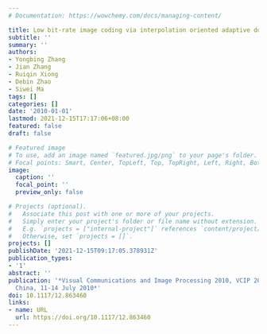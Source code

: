 ```yaml
---
# Documentation: https://wowchemy.com/docs/managing-content/

title: Low bit-rate image coding via interpolation oriented adaptive down-sampling
subtitle: ''
summary: ''
authors:
- Yongbing Zhang
- Jian Zhang
- Ruiqin Xiong
- Debin Zhao
- Siwei Ma
tags: []
categories: []
date: '2010-01-01'
lastmod: 2021-12-15T17:17:06+08:00
featured: false
draft: false

# Featured image
# To use, add an image named `featured.jpg/png` to your page's folder.
# Focal points: Smart, Center, TopLeft, Top, TopRight, Left, Right, BottomLeft, Bottom, BottomRight.
image:
  caption: ''
  focal_point: ''
  preview_only: false

# Projects (optional).
#   Associate this post with one or more of your projects.
#   Simply enter your project's folder or file name without extension.
#   E.g. `projects = ["internal-project"]` references `content/project/deep-learning/index.md`.
#   Otherwise, set `projects = []`.
projects: []
publishDate: '2021-12-15T09:17:05.378931Z'
publication_types:
- '1'
abstract: ''
publication: '*Visual Communications and Image Processing 2010, VCIP 2010, Huangshan,
  China, 11-14 July 2010*'
doi: 10.1117/12.863460
links:
- name: URL
  url: https://doi.org/10.1117/12.863460
---
```

